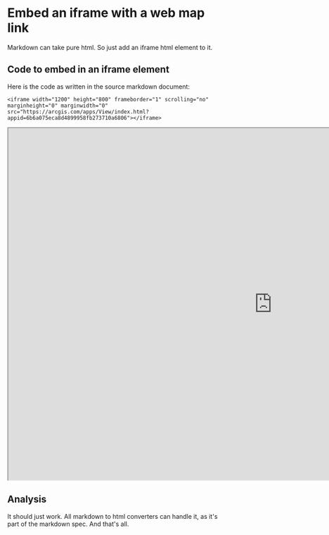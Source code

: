 # Embed an iframe with a web map link

Markdown can take pure html. So just add an iframe html element to it.

## Code to embed in an iframe element

Here is the code as written in the source markdown document:

```
<iframe width="1200" height="800" frameborder="1" scrolling="no" marginheight="0" marginwidth="0" src="https://arcgis.com/apps/View/index.html?appid=6b6a075eca8d4899958fb273710a6806"></iframe>
```

<iframe width="1200" height="800" frameborder="1" scrolling="no" marginheight="0" marginwidth="0" src="https://arcgis.com/apps/View/index.html?appid=6b6a075eca8d4899958fb273710a6806"></iframe>


## Analysis

It should just work. All markdown to html converters can handle it, as it's part of the markdown spec. And that's all.